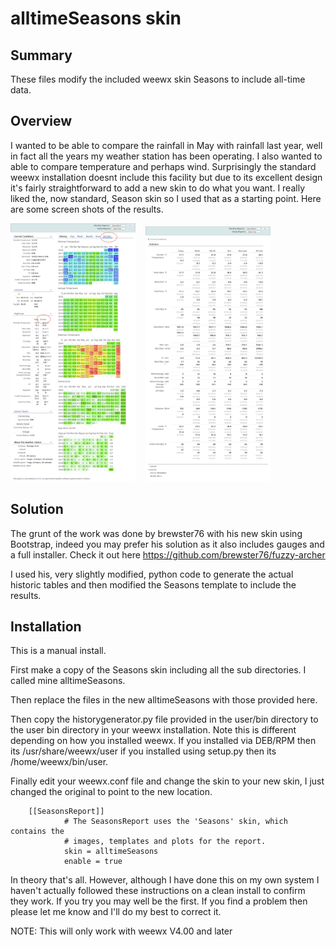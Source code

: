 # alltimeSeasons skin

## Summary
These files modify the included weewx skin Seasons to include all-time data. 

## Overview
I wanted to be able to compare the rainfall in May with rainfall last year, well in fact all the years my weather station has been operating. 
I also wanted to able to compare temperature and perhaps wind. Surprisingly the standard weewx installation doesnt include this facility but 
due to its excellent design it's fairly straightforward to add a new skin to do what you want. I really liked the, now standard, Season skin so I used 
that as a starting point. Here are some screen shots of the results.

<img src="screenshots/Frontpage.png" alt="Frontpage" width="200"/>&nbsp;&nbsp;&nbsp;&nbsp;<img src="screenshots/Statistics.png" alt="Statistics" width="200"/>

## Solution

The grunt of the work was done by brewster76 with his new skin using Bootstrap, indeed you may prefer his solution as it also includes gauges 
and a full installer. Check it out here https://github.com/brewster76/fuzzy-archer

I used his, very slightly modified, python code to generate the actual historic tables and then modified the Seasons template to include the results.

## Installation

This is a manual install.

First make a copy of the Seasons skin including all the sub directories. I called mine alltimeSeasons.

Then replace the files in the new alltimeSeasons with those provided here.

Then copy the historygenerator.py file provided in the user/bin directory to the user bin directory in your weewx installation. Note this is different depending on how you installed weewx. If you installed via DEB/RPM then its /usr/share/weewx/user if you installed using setup.py then its /home/weewx/bin/user.

Finally edit your weewx.conf file and change the skin to your new skin, I just changed the original to point to the new location.

        [[SeasonsReport]]
                # The SeasonsReport uses the 'Seasons' skin, which contains the
                # images, templates and plots for the report.
                skin = alltimeSeasons
                enable = true

In theory that's all. However, although I have done this on my own system I haven't actually followed these instructions on a clean install to confirm they work. If you try you may well be the first. If you find a problem then please let me know and I'll do my best to correct it.

NOTE: This will only work with weewx V4.00 and later

